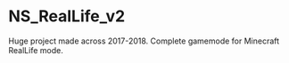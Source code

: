 # NS_RealLife_v2

Huge project made across 2017-2018. Complete gamemode for Minecraft RealLife mode.
